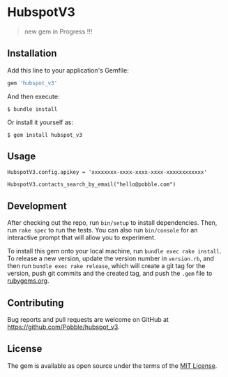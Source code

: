 # HubspotV3


>new gem  in Progress !!!

## Installation

Add this line to your application's Gemfile:

```ruby
gem 'hubspot_v3'
```

And then execute:

    $ bundle install

Or install it yourself as:

    $ gem install hubspot_v3

## Usage

```
HubspotV3.config.apikey = 'xxxxxxxx-xxxx-xxxx-xxxx-xxxxxxxxxxxx'

HubspotV3.contacts_search_by_email("hello@pobble.com")
```


## Development

After checking out the repo, run `bin/setup` to install dependencies. Then, run `rake spec` to run the tests. You can also run `bin/console` for an interactive prompt that will allow you to experiment.

To install this gem onto your local machine, run `bundle exec rake install`. To release a new version, update the version number in `version.rb`, and then run `bundle exec rake release`, which will create a git tag for the version, push git commits and the created tag, and push the `.gem` file to [rubygems.org](https://rubygems.org).


## Contributing

Bug reports and pull requests are welcome on GitHub at https://github.com/Pobble/hubspot_v3.

## License

The gem is available as open source under the terms of the [MIT License](https://opensource.org/licenses/MIT).
